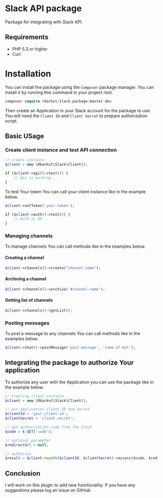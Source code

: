 # Slack API package

Package for integrating with Slack API.

## Requirements

* PHP 5.3 or higher
* Curl

# Installation
You can install the package using the ```Composer``` package manager. You can install it by running this command in your project root.


```php
composer require rkarkut/slack-package:master-dev
```
Then create an Application in your Slack account for the package to use. You will need the ```Client ID``` and ```Client Secret``` to prepare authorization script.

## Basic USage

### Create client instance and test API connection

```php
// create instance
$client = new \Rkarkut\Slack\Client();

if ($client->api()->test()) {
    // Api is working...
}
```

To test Your token You can call your client instance like in the example below.

```php
$client->setToken('your.token');

if ($client->auth()->test()) {
    // Auth is OK...
}
```

### Managing channels

To manage channels You can call methods like in the examples below.

#### Creating a channel

```php
$client->channels()->create("channel.name");
```

#### Archiving a channel

```php
$client->channels()->archive('#channel.name');
```

#### Getting list of channels

```php
$client->channels()->getList();
```

### Posting messages

To post a message to any channels You can call methods like in the examples below.

```php
$client->chat()->postMessage('post.message', 'name.of.bot');
```

## Integrating the package to authorize Your application

To authorize any user with the Application you can use the package like in the example below.

```php
// creating client instance
$client = new \Rkarkut\Slack\Client();

// put application client ID and secret
$clientId = 'your.client.id';
$clientSecret = 'client.secret';

// get authorization code from the Slack
$code = $_GET['code'];

// optional parameter
$redirectUrl = null;

// authorize
$result = $client->oauth($clientId, $clientSecret)->access($code, $redirectUrl);
```

## Conclusion

I will work on this plugin to add new functionality. If you have any suggestions please log an issue on GitHub.